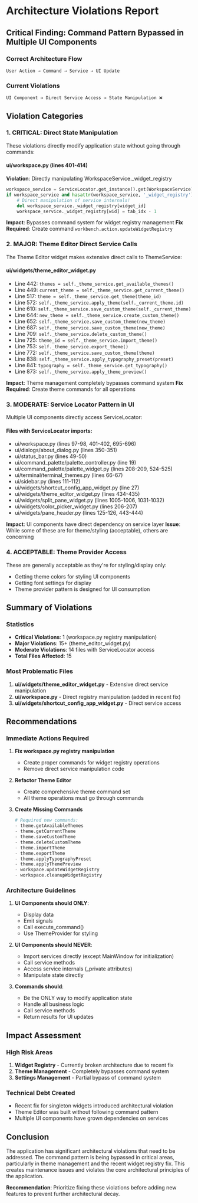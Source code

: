 # Architecture Violations Report

## Critical Finding: Command Pattern Bypassed in Multiple UI Components

### Correct Architecture Flow
```
User Action → Command → Service → UI Update
```

### Current Violations
```
UI Component → Direct Service Access → State Manipulation ❌
```

## Violation Categories

### 1. CRITICAL: Direct State Manipulation
These violations directly modify application state without going through commands:

#### ui/workspace.py (lines 401-414)
**Violation**: Directly manipulating WorkspaceService._widget_registry
```python
workspace_service = ServiceLocator.get_instance().get(WorkspaceService)
if workspace_service and hasattr(workspace_service, '_widget_registry'):
    # Direct manipulation of service internals!
    del workspace_service._widget_registry[widget_id]
    workspace_service._widget_registry[wid] = tab_idx - 1
```
**Impact**: Bypasses command system for widget registry management
**Fix Required**: Create command `workbench.action.updateWidgetRegistry`

### 2. MAJOR: Theme Editor Direct Service Calls
The Theme Editor widget makes extensive direct calls to ThemeService:

#### ui/widgets/theme_editor_widget.py
- Line 442: `themes = self._theme_service.get_available_themes()`
- Line 449: `current_theme = self._theme_service.get_current_theme()`
- Line 517: `theme = self._theme_service.get_theme(theme_id)`
- Line 572: `self._theme_service.apply_theme(self._current_theme.id)`
- Line 610: `self._theme_service.save_custom_theme(self._current_theme)`
- Line 644: `new_theme = self._theme_service.create_custom_theme()`
- Line 652: `self._theme_service.save_custom_theme(new_theme)`
- Line 687: `self._theme_service.save_custom_theme(new_theme)`
- Line 709: `self._theme_service.delete_custom_theme()`
- Line 725: `theme_id = self._theme_service.import_theme()`
- Line 753: `self._theme_service.export_theme()`
- Line 772: `self._theme_service.save_custom_theme(theme)`
- Line 838: `self._theme_service.apply_typography_preset(preset)`
- Line 841: `typography = self._theme_service.get_typography()`
- Line 873: `self._theme_service.apply_theme_preview()`

**Impact**: Theme management completely bypasses command system
**Fix Required**: Create theme commands for all operations

### 3. MODERATE: Service Locator Pattern in UI
Multiple UI components directly access ServiceLocator:

#### Files with ServiceLocator imports:
- ui/workspace.py (lines 97-98, 401-402, 695-696)
- ui/dialogs/about_dialog.py (lines 350-351)
- ui/status_bar.py (lines 49-50)
- ui/command_palette/palette_controller.py (line 19)
- ui/command_palette/palette_widget.py (lines 208-209, 524-525)
- ui/terminal/terminal_themes.py (lines 66-67)
- ui/sidebar.py (lines 111-112)
- ui/widgets/shortcut_config_app_widget.py (line 27)
- ui/widgets/theme_editor_widget.py (lines 434-435)
- ui/widgets/split_pane_widget.py (lines 1005-1006, 1031-1032)
- ui/widgets/color_picker_widget.py (lines 206-207)
- ui/widgets/pane_header.py (lines 125-126, 443-444)

**Impact**: UI components have direct dependency on service layer
**Issue**: While some of these are for theme/styling (acceptable), others are concerning

### 4. ACCEPTABLE: Theme Provider Access
These are generally acceptable as they're for styling/display only:

- Getting theme colors for styling UI components
- Getting font settings for display
- Theme provider pattern is designed for UI consumption

## Summary of Violations

### Statistics
- **Critical Violations**: 1 (workspace.py registry manipulation)
- **Major Violations**: 15+ (theme_editor_widget.py)
- **Moderate Violations**: 14 files with ServiceLocator access
- **Total Files Affected**: 15

### Most Problematic Files
1. **ui/widgets/theme_editor_widget.py** - Extensive direct service manipulation
2. **ui/workspace.py** - Direct registry manipulation (added in recent fix)
3. **ui/widgets/shortcut_config_app_widget.py** - Direct service access

## Recommendations

### Immediate Actions Required

1. **Fix workspace.py registry manipulation**
   - Create proper commands for widget registry operations
   - Remove direct service manipulation code

2. **Refactor Theme Editor**
   - Create comprehensive theme command set
   - All theme operations must go through commands

3. **Create Missing Commands**
   ```python
   # Required new commands:
   - theme.getAvailableThemes
   - theme.getCurrentTheme
   - theme.saveCustomTheme
   - theme.deleteCustomTheme
   - theme.importTheme
   - theme.exportTheme
   - theme.applyTypographyPreset
   - theme.applyThemePreview
   - workspace.updateWidgetRegistry
   - workspace.cleanupWidgetRegistry
   ```

### Architecture Guidelines

1. **UI Components should ONLY**:
   - Display data
   - Emit signals
   - Call execute_command()
   - Use ThemeProvider for styling

2. **UI Components should NEVER**:
   - Import services directly (except MainWindow for initialization)
   - Call service methods
   - Access service internals (_private attributes)
   - Manipulate state directly

3. **Commands should**:
   - Be the ONLY way to modify application state
   - Handle all business logic
   - Call service methods
   - Return results for UI updates

## Impact Assessment

### High Risk Areas
1. **Widget Registry** - Currently broken architecture due to recent fix
2. **Theme Management** - Completely bypasses command system
3. **Settings Management** - Partial bypass of command system

### Technical Debt Created
- Recent fix for singleton widgets introduced architectural violation
- Theme Editor was built without following command pattern
- Multiple UI components have grown dependencies on services

## Conclusion

The application has significant architectural violations that need to be addressed. The command pattern is being bypassed in critical areas, particularly in theme management and the recent widget registry fix. This creates maintenance issues and violates the core architectural principles of the application.

**Recommendation**: Prioritize fixing these violations before adding new features to prevent further architectural decay.
